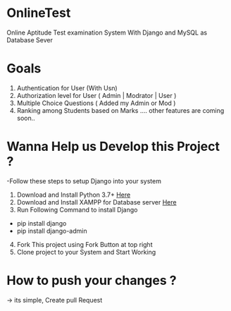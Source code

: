 # OnlineTest
Online Aptitude Test examination System With Django and MySQL as Database Sever 

# Goals 

1. Authentication for User (With Usn) 
2. Authorization level for User ( Admin | Modrator | User ) 
3. Multiple Choice Questions ( Added my Admin or Mod ) 
4. Ranking among Students based on Marks 
.... other features are coming soon..

# Wanna Help us Develop this Project ? 
-Follow these steps to setup Django into your system
1. Download and Install Python 3.7+ [Here](https://www.python.org/)
2. Download and Install XAMPP for Database server [Here](https://www.apachefriends.org/index.html)
3. Run Following Command to install Django 
* pip install django
* pip install django-admin 

4. Fork This project using Fork Button at top right
5. Clone project to your System and Start Working

# How to push your changes ? 
-> its simple, Create pull Request 
